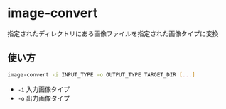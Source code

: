 
# image-convert

指定されたディレクトリにある画像ファイルを指定された画像タイプに変換

##  使い方

```sh
image-convert -i INPUT_TYPE -o OUTPUT_TYPE TARGET_DIR [...]
```

- `-i` 入力画像タイプ
- `-o` 出力画像タイプ
